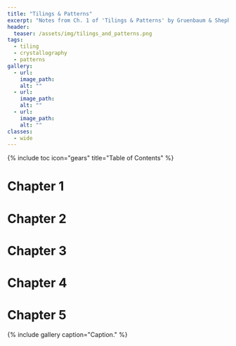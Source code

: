 ```yaml
---
title: "Tilings & Patterns"
excerpt: "Notes from Ch. 1 of 'Tilings & Patterns' by Gruenbaum & Shephard"
header:
  teaser: /assets/img/tilings_and_patterns.png
tags:
  - tiling
  - crystallography
  - patterns
gallery:
  - url: 
    image_path: 
    alt: ""
  - url: 
    image_path: 
    alt: ""
  - url: 
    image_path: 
    alt: ""
classes:
  - wide
---
```


{% include toc icon="gears" title="Table of Contents" %}

# Chapter 1

# Chapter 2

# Chapter 3

# Chapter 4

# Chapter 5

{% include gallery caption="Caption." %}


